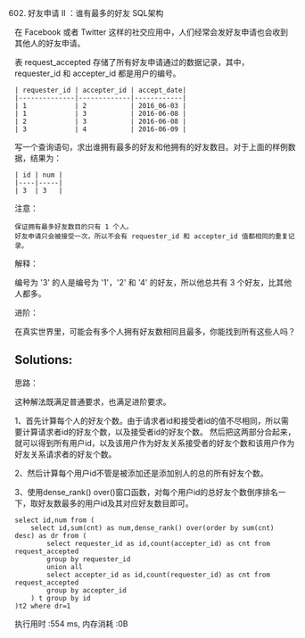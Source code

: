 602. 好友申请 II ：谁有最多的好友
SQL架构

在 Facebook 或者 Twitter 这样的社交应用中，人们经常会发好友申请也会收到其他人的好友申请。

表 request_accepted 存储了所有好友申请通过的数据记录，其中， requester_id 和 accepter_id 都是用户的编号。
```
| requester_id | accepter_id | accept_date|
|--------------|-------------|------------|
| 1            | 2           | 2016_06-03 |
| 1            | 3           | 2016-06-08 |
| 2            | 3           | 2016-06-08 |
| 3            | 4           | 2016-06-09 |
```
写一个查询语句，求出谁拥有最多的好友和他拥有的好友数目。对于上面的样例数据，结果为：
```
| id | num |
|----|-----|
| 3  | 3   |
```
注意：

    保证拥有最多好友数目的只有 1 个人。
    好友申请只会被接受一次，所以不会有 requester_id 和 accepter_id 值都相同的重复记录。

解释：

编号为 '3' 的人是编号为 '1'，'2' 和 '4' 的好友，所以他总共有 3 个好友，比其他人都多。

 
进阶：

在真实世界里，可能会有多个人拥有好友数相同且最多，你能找到所有这些人吗？

## Solutions:
思路：

这种解法既满足普通要求，也满足进阶要求。

1、首先计算每个人的好友个数。由于请求者id和接受者id的值不尽相同，所以需要计算请求者id的好友个数，以及接受者id的好友个数。
然后把这两部分合起来，就可以得到所有用户id，以及该用户作为好友关系接受者的好友个数和该用户作为好友关系请求者的好友个数。

2、然后计算每个用户id不管是被添加还是添加别人的总的所有好友个数。

3、使用dense_rank() over()窗口函数，对每个用户id的总好友个数倒序排名一下，取好友数最多的用户id及其对应好友数目即可。
```
select id,num from (
    select id,sum(cnt) as num,dense_rank() over(order by sum(cnt) desc) as dr from (
        select requester_id as id,count(accepter_id) as cnt from request_accepted
        group by requester_id
        union all
        select accepter_id as id,count(requester_id) as cnt from request_accepted
        group by accepter_id
    ) t group by id
)t2 where dr=1
```
执行用时 :554 ms, 内存消耗 :0B
